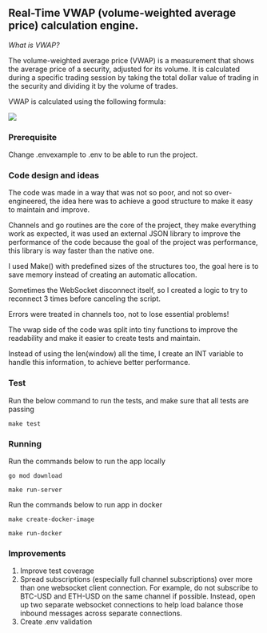 ## Real-Time VWAP (volume-weighted average price) calculation engine.
*What is VWAP?*

The volume-weighted average price (VWAP) is a measurement that shows the average price of a security, adjusted for its volume. It is calculated during a specific trading session by taking the total dollar value of trading in the security and dividing it by the volume of trades.

VWAP is calculated using the following formula:


<img src="https://wikimedia.org/api/rest_v1/media/math/render/svg/6c0a822a0a9e58a127105e818a07061a02851685">

### Prerequisite

Change .envexample to .env to be able to run the project.

### Code design and ideas
The code was made in a way that was not so poor, and not so over-engineered, the idea here was to achieve a good structure to make it easy to maintain and improve.

Channels and go routines are the core of the project, they make everything work as expected, it was used an external JSON library to improve the performance of the code because the goal of the project was performance, this library is way faster than the native one.

I used Make() with predefined sizes of the structures too, the goal here is to save memory instead of creating an automatic allocation.

Sometimes the WebSocket disconnect itself, so I created a logic to try to reconnect 3 times before canceling the script.

Errors were treated in channels too, not to lose essential problems!

The vwap side of the code was split into tiny functions to improve the readability and make it easier to create tests and maintain.

Instead of using the len(window) all the time, I create an INT variable to handle this information, to achieve better performance.

### Test
Run the below command to run the tests, and make sure that all tests are passing
```
make test
```

### Running
Run the commands below to run the app locally
```
go mod download
```
```
make run-server
```

Run the commands below to run app in docker
```
make create-docker-image
```
```
make run-docker
```

### Improvements

1. Improve test coverage
2. Spread subscriptions (especially full channel subscriptions) over more than one websocket client connection. For example, do not subscribe to BTC-USD and ETH-USD on the same channel if possible. Instead, open up two separate websocket connections to help load balance those inbound messages across separate connections.
3. Create .env validation
